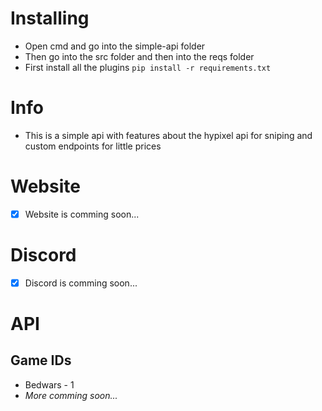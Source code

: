 # Installing
- Open cmd and go into the simple-api folder
- Then go into the src folder and then into the reqs folder
- First install all the plugins `pip install -r requirements.txt`

# Info
- This is a simple api with features about the hypixel api for sniping and custom endpoints for little prices

# Website
- [X] Website is comming soon...

# Discord
- [X] Discord is comming soon...

# API

## Game IDs
- Bedwars - 1
- *More comming soon...*
